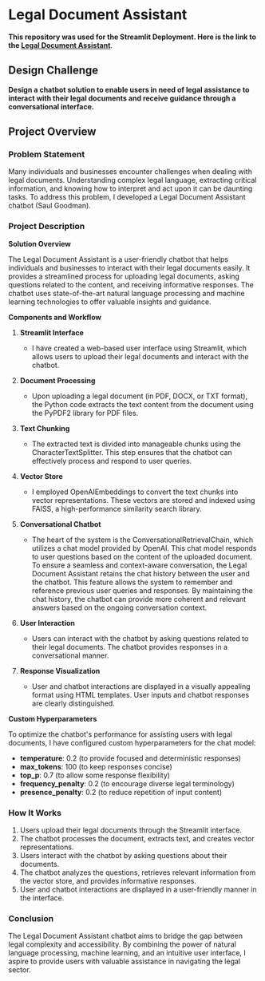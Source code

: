 # Legal Document Assistant

**This repository was used for the Streamlit Deployment. Here is the link to the [Legal Document Assistant](https://legaldocumentassistant-4swnagomyzzgbkj6sdmrsq.streamlit.app/)**.

## Design Challenge

**Design a chatbot solution to enable users in need of legal assistance to interact with their legal documents and receive guidance through a conversational interface.**

## Project Overview

### Problem Statement

Many individuals and businesses encounter challenges when dealing with legal documents. Understanding complex legal language, extracting critical information, and knowing how to interpret and act upon it can be daunting tasks. To address this problem, I developed a Legal Document Assistant chatbot (Saul Goodman).

### Project Description

**Solution Overview**

The Legal Document Assistant is a user-friendly chatbot that helps individuals and businesses to interact with their legal documents easily. It provides a streamlined process for uploading legal documents, asking questions related to the content, and receiving informative responses. The chatbot uses state-of-the-art natural language processing and machine learning technologies to offer valuable insights and guidance.

**Components and Workflow**

1. **Streamlit Interface**
   - I have created a web-based user interface using Streamlit, which allows users to upload their legal documents and interact with the chatbot.

2. **Document Processing**
   - Upon uploading a legal document (in PDF, DOCX, or TXT format), the Python code extracts the text content from the document using the PyPDF2 library for PDF files.

3. **Text Chunking**
   - The extracted text is divided into manageable chunks using the CharacterTextSplitter. This step ensures that the chatbot can effectively process and respond to user queries.

4. **Vector Store**
   - I employed OpenAIEmbeddings to convert the text chunks into vector representations. These vectors are stored and indexed using FAISS, a high-performance similarity search library.

5. **Conversational Chatbot**
   - The heart of the system is the ConversationalRetrievalChain, which utilizes a chat model provided by OpenAI. This chat model responds to user questions based on the content of the uploaded document. To ensure a seamless and context-aware conversation, the Legal Document Assistant retains the chat history between the user and the chatbot. This feature allows the system to remember and reference previous user queries and responses. By maintaining the chat history, the chatbot can provide more coherent and relevant answers based on the ongoing conversation context.

6. **User Interaction**
   - Users can interact with the chatbot by asking questions related to their legal documents. The chatbot provides responses in a conversational manner.

7. **Response Visualization**
   - User and chatbot interactions are displayed in a visually appealing format using HTML templates. User inputs and chatbot responses are clearly distinguished.

**Custom Hyperparameters**

To optimize the chatbot's performance for assisting users with legal documents, I have configured custom hyperparameters for the chat model:

- **temperature**: 0.2 (to provide focused and deterministic responses)
- **max_tokens**: 100 (to keep responses concise)
- **top_p**: 0.7 (to allow some response flexibility)
- **frequency_penalty**: 0.2 (to encourage diverse legal terminology)
- **presence_penalty**: 0.2 (to reduce repetition of input content)

### How It Works

1. Users upload their legal documents through the Streamlit interface.
2. The chatbot processes the document, extracts text, and creates vector representations.
3. Users interact with the chatbot by asking questions about their documents.
4. The chatbot analyzes the questions, retrieves relevant information from the vector store, and provides informative responses.
5. User and chatbot interactions are displayed in a user-friendly manner in the interface.

### Conclusion

The Legal Document Assistant chatbot aims to bridge the gap between legal complexity and accessibility. By combining the power of natural language processing, machine learning, and an intuitive user interface, I aspire to provide users with valuable assistance in navigating the legal sector.

